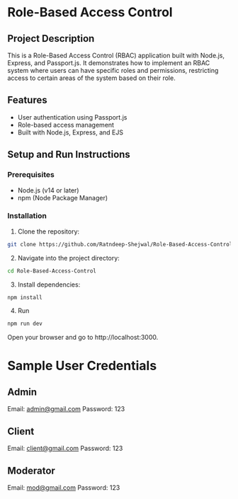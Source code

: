 # Role-Based Access Control

## Project Description

This is a Role-Based Access Control (RBAC) application built with Node.js, Express, and Passport.js. It demonstrates how to implement an RBAC system where users can have specific roles and permissions, restricting access to certain areas of the system based on their role.

## Features
- User authentication using Passport.js
- Role-based access management
- Built with Node.js, Express, and EJS

## Setup and Run Instructions

### Prerequisites

- Node.js (v14 or later)
- npm (Node Package Manager)

### Installation

1. Clone the repository:
```bash
git clone https://github.com/Ratndeep-Shejwal/Role-Based-Access-Control.git
```

2. Navigate into the project directory:
```bash
cd Role-Based-Access-Control
```

3. Install dependencies:

```bash
npm install
```

4. Run
```bash
npm run dev
```

Open your browser and go to http://localhost:3000.

# Sample User Credentials
## Admin
Email: admin@gmail.com
Password: 123

## Client
Email: client@gmail.com
Password: 123

## Moderator
Email: mod@gmail.com
Password: 123

